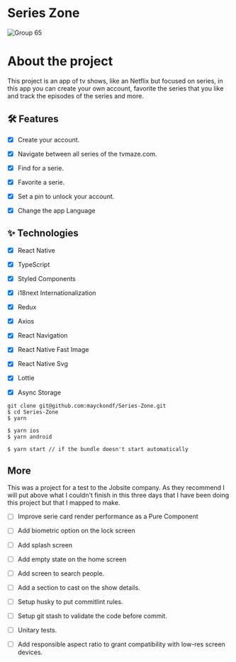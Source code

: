 # Series Zone

![Group 65](https://user-images.githubusercontent.com/43890876/164950986-380b6213-d623-4feb-a3c2-7a205cc30759.jpg)

# About the project
This project is an app of tv shows, like an Netflix but focused on series, in this app you can create your own account, favorite the series that you like and track the episodes of the series and more.

## 🛠️ Features

-   [x] Create your account.
-   [x] Navigate between all series of the tvmaze.com.
-   [x] Find for a serie.
-   [x] Favorite a serie.
-   [x] Set a pin to unlock your account.
-   [x] Change the app Language


## ✨ Technologies

-   [x] React Native
-   [x] TypeScript
-   [x] Styled Components
-   [x] i18next Internationalization
-   [x] Redux
-   [x] Axios
-   [x] React Navigation
-   [x] React Native Fast Image
-   [x] React Native Svg
-   [x] Lottie
-   [x] Async Storage


```
git clone git@github.com:mayckondf/Series-Zone.git
$ cd Series-Zone
$ yarn

$ yarn ios
$ yarn android

$ yarn start // if the bundle doesn't start automatically 
```

## More

This was a project for a test to the Jobsite company.
As they recommend I will put above what I couldn't finish in this three days that I have been doing this project but that I mapped to make.

-   [ ] Improve serie card render performance as a Pure Component
-   [ ] Add biometric option on the lock screen
-   [ ] Add splash screen
-   [ ] Add empty state on the home screen
-   [ ] Add screen to search people.
-   [ ] Add a section to cast on the show details.
-   [ ] Setup husky to put commitlint rules.
-   [ ] Setup git stash to validate the code before commit.
-   [ ] Unitary tests.
-   [ ] Add responsible aspect ratio to grant compatibility with low-res screen devices.

